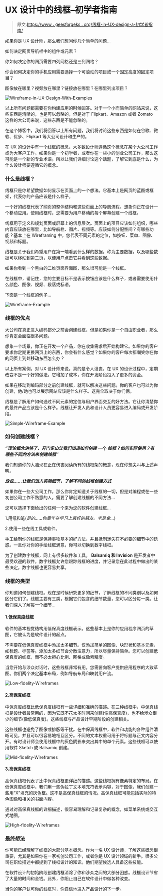 # UX 设计中的线框–初学者指南

> 原文:[https://www . geesforgeks . org/线框-in-UX-design-a-初学者指南/](https://www.geeksforgeeks.org/wireframe-in-ux-design-a-beginners-guide/)

如果你是 UX 设计师，那么我们想问你几个简单的问题…

如何决定网页导航栏中的组件或元素？

你如何决定你的网页需要四列网格还是三列网格？

你会如何决定你的手机应用需要选择一个可滚动的项目或一个固定高度的固定项目？

图像放在哪里？视频放在哪里？链接放在哪里？在哪里列出项目？

![Wireframe-in-UX-Design-With-Examples](img/c8a6ede97df5853f816dfec6b6a09dc3.png)

以上所有问题都需要在你构建应用的时候回答。对于一个小而简单的网站来说，这些东西是清晰的，也是可以忽略的，但是对于 Flipkart、Amazon 或者 Zomato 这样的大公司来说，这些东西是不能忽略的。

在这个博客中，我们将回答以上所有问题，我们将讨论这些东西是如何在谷歌、微软、优步、Flipkart 等大公司设计和生产的。

在 UX 的设计中有一个线框的概念，大多数设计师遵循这个概念在某个大公司工作或为大客户工作。如果你是一个初学者，或者你在一些小的创业公司工作，那么这可能是一个新的专业术语。所以让我们详细讨论这个话题，了解它到底是什么，为什么设计师要遵循它的概念。

### 什么是线框？

线框只是你希望数据如何显示在页面上的一个想法。它基本上是网页的蓝图或框架，代表你的产品应该是什么样子。

一个好的线框代表了网页的整体结构和这些页面上的导航流程。想象你正在设计一个移动应用。使用线框时，您需要为用户移动的每个屏幕创建一个线框。

线框用于定义和规划页面或屏幕上的信息层次。页面上的项目应该如何组织，哪些内容应该放在哪里，比如导航栏、图片、视频等。应该如何分配空间？有哪些功能？基本上在 Wireframing 中，您代表不同元素的定位，如按钮、菜单、图像、视频和标题。

线框是关于我们希望用户在第一端看到什么样的数据，称为主要数据，以及哪些数据可以移动到第二页，以便用户点击它并看到这些数据。

如果你看到一个黑白的二维页面界面图，那么很可能是一个线框。

在线框中，请记住，您的主要目标不是表示按钮应该是什么样子，或者需要使用什么颜色、图像、视频、段落或标语。

下面是一个线框的例子…

![Wireframe-Example](img/bead1e622595c3363c88625741037cfb.png)

### 线框的优点

大公司在真正进入编码部分之前会创建线框，但是如果你是一个自由职业者，那么你肯定会面临很多问题。

想象一个场景，你正在开发一个产品，你在收集需求后开始构建它。如果你的客户要求你定期更换网页上的东西，你会有什么感觉？如果你的客户每次都嘲笑你在你的网页上到处移动东西怎么办？

以上所有案例，对 UX 设计师来说，真的是令人沮丧。在 UX 的设计过程中，定期改变不是一个好的做法。它增加了成本，你在开发阶段投入了更多的资金。

如果在移动到编码部分之前创建线框，就可以解决这些问题。你的客户也可以为你创建，他/她也可以展示网站应该是什么样子。这完全取决于你们俩。

线框是了解用户如何通过不同元素的定位与用户界面交互的好方法。它让你清楚你的最终产品应该是什么样子。线框让开发人员和设计人员更容易进入编码或开发阶段。

![Simple-Wireframe-Example](img/66fd206f0f77ff4e0b351c8d44970c09.png)

### 如何创建线框？

***“理论概念讲够了，开门见山让我们知道如何创建*** **一个** ***线框？如何实际使用？有哪些不同的方法来创建线框“***

我们知道你的大脑现在正在伤害阅读所有的线框架的概念，现在你想尖叫与上述声明。

***放松……让我们进入实际细节，了解不同的线框创建方式***

如果你在一些大公司工作，那么你肯定知道关于线框的一切，但是对编程或在一些初创公司工作不熟悉的人，需要了解创建线框的不同方法…

您可以选择下面给出的任何一个来为您的软件创建线框…

1.用纸和笔(*是的……你童年在学习上最好的朋友。老是金…*)

2.使用一些在线工具或软件。

手工绘制你的线框是保持事物基本的好方法，并且抵制迷失在不必要的细节中的诱惑。一旦你对你的手绘线框满意，你可以切换到数字线框。

为了创建数字线框，网上有很多软件和工具。 **Balsamiq 和 Invision** 是开发者中最受欢迎的软件。数字线框允许您跟踪线框的进度，并记录您在此过程中做出的某些决定。数字线框也更容易共享。

### 线框的类型

你知道如何创建线框。现在是时候研究更多的细节，了解线框的不同类别以及如何区分它们了。线框主要有三类，根据它们包含的细节数量，您可以区分每一类。让我们深入了解每一个细节…

#### 1.低保真度线框

软件的基本视觉结构用低保真度线框表示。这些基本上是你的应用程序网页的草图，它被认为是软件设计的起点。

不需要在低保真度线框中添加太多细节。仅添加简单的图像、块形状和基本元素，如标题、标签等。添加太多细节会分散注意力，所以尽量保持简单。您可以创建低保真度的线框，而不必太担心比例、网格或像素精度。

当您开始与涉众对话时，这些线框非常有用，您需要向客户提供应用程序的大致草图。你们两个决定基本布局，例如导航布局和映射用户流。

![Low-fidelity-Wireframes](img/301e3246e1893edcfc75b35e659db7b1.png)

#### 2.高保真线框

中保真度线框比低保真度线框有一些详细和准确的描述。在三种线框中，中保真线框是设计者最常用的，因为它既不花太多时间来创建(像高保真度)，也不给涉众很少的细节(像低保真度)。这些线框与产品设计早期阶段的创建相关。

这些线框也避免了图像或排版等干扰。在中保真线框中，软件和功能的各种组件清晰可见，并且可以很容易地相互区分。不同的文本权重可用于将标题与正文内容分开。有时设计师会使用线框中的灰色阴影来突出其中的单个元素。这些线框可以使用软件 Sketch 或 Balsamiq 创建。

![Mid-fidelity-Wireframes](img/fa1dcad7aeab6bacb33d96822faab674.png)

#### 3.高保真线框

高保真线框代表了比中保真线框更详细的描述。这些线框拥有像素特定的布局。在低保真度线框中，我们用一些伪拉丁文本填充符表示内容，对于图像，我们创建一些用“X”填充的灰色框。这不是高保真线框的情况。高保真线框可能包括实际的特色图像和相关的书面内容。

通过对高保真线框的详细描述，很容易理解和记录复杂的概念，如菜单系统或交互式地图。

![High-fidelity-Wireframes](img/bf24313b3082a8d4ff5e4d86e70030e6.png)

### 最终想法

你可能已经理解了线框的大部分基本概念。作为一名 UX 设计师，了解这些概念很重要，尤其是如果你在一家初创公司工作，或者你是 UX 设计领域的新手。很多公司在职位描述中都提到了线框设计的知识。他们期望候选人具备这些技能。

在软件设计的初始阶段创建线框消除了你和涉众之间的大部分困惑。线框设计节省了大量的时间和金钱。此外，你阻止自己在软件设计中做各种改变。

当你的客户认可你的线框时，你自信地进入产品设计的下一步。